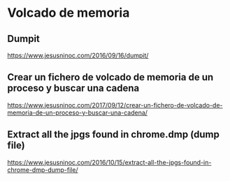 # Volcado de memoria
## Dumpit
https://www.jesusninoc.com/2016/09/16/dumpit/
## Crear un fichero de volcado de memoria de un proceso y buscar una cadena
https://www.jesusninoc.com/2017/09/12/crear-un-fichero-de-volcado-de-memoria-de-un-proceso-y-buscar-una-cadena/
## Extract all the jpgs found in chrome.dmp (dump file)
https://www.jesusninoc.com/2016/10/15/extract-all-the-jpgs-found-in-chrome-dmp-dump-file/
